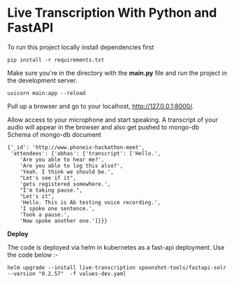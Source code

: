 # Live Transcription With Python and FastAPI

To run this project locally install dependencies first

```
pip install -r requirements.txt
```

Make sure you're in the directory with the **main.py** file and run the project in the development server.

```
uvicorn main:app --reload
```

Pull up a browser and go to your localhost, http://127.0.0.1:8000/.

Allow access to your microphone and start speaking. A transcript of your audio will appear in the browser and also get pushed to mongo-db</br>
Schema of mongo-db document

```
{'_id': 'http://www.phoneix-hackathon-meet',
 'attendees': {'abhas': {'transcript': ['Hello.',
    'Are you able to hear me?',
    'Are you able to log this also?',
    'Yeah. I think we should be.',
    "Let's see if it",
    'gets registered somewhere.',
    "I'm taking pause.",
    "Let's it",
    'Hello. This is Ab testing voice recording.',
    'I spoke one sentence.',
    'Took a pause.',
    'Now spoke another one.']}}}
```

**Deploy**

The code is deployed via helm in kubernetes as a fast-api deployment. Use the code below :-

```
helm upgrade --install live-transcription spoonshot-tools/fastapi-solr --version "0.2.57"  -f values-dev.yaml

```



